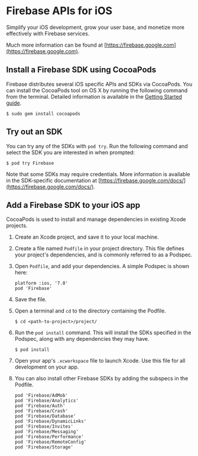 # Firebase APIs for iOS

Simplify your iOS development, grow your user base, and monetize more
effectively with Firebase services.

Much more information can be found at [https://firebase.google.com](https://firebase.google.com).

## Install a Firebase SDK using CocoaPods

Firebase distributes several iOS specific APIs and SDKs via CocoaPods.
You can install the CocoaPods tool on OS X by running the following command from
the terminal. Detailed information is available in the [Getting Started
guide](https://guides.cocoapods.org/using/getting-started.html#getting-started).

```
$ sudo gem install cocoapods
```

## Try out an SDK

You can try any of the SDKs with `pod try`. Run the following command and select
the SDK you are interested in when prompted:

```
$ pod try Firebase
```

Note that some SDKs may require credentials. More information is available in
the SDK-specific documentation at [https://firebase.google.com/docs/](https://firebase.google.com/docs/).

## Add a Firebase SDK to your iOS app

CocoaPods is used to install and manage dependencies in existing Xcode projects.

1. Create an Xcode project, and save it to your local machine.

2. Create a file named `Podfile` in your project directory. This file defines
   your project's dependencies, and is commonly referred to as a Podspec.
   
3. Open `Podfile`, and add your dependencies. A simple Podspec is shown here:

    ```
    platform :ios, '7.0'
    pod 'Firebase'
    ```

4. Save the file.

5. Open a terminal and `cd` to the directory containing the Podfile.

    ```
    $ cd <path-to-project>/project/
    ```

6. Run the `pod install` command. This will install the SDKs specified in the
   Podspec, along with any dependencies they may have.

    ```
    $ pod install
    ```

7. Open your app's `.xcworkspace` file to launch Xcode.
   Use this file for all development on your app.
   
8. You can also install other Firebase SDKs by adding the subspecs in the
   Podfile.

   ```
   pod 'Firebase/AdMob'
   pod 'Firebase/Analytics'
   pod 'Firebase/Auth'
   pod 'Firebase/Crash'
   pod 'Firebase/Database'
   pod 'Firebase/DynamicLinks'
   pod 'Firebase/Invites'
   pod 'Firebase/Messaging'
   pod 'Firebase/Performance'
   pod 'Firebase/RemoteConfig'
   pod 'Firebase/Storage'
   ```
